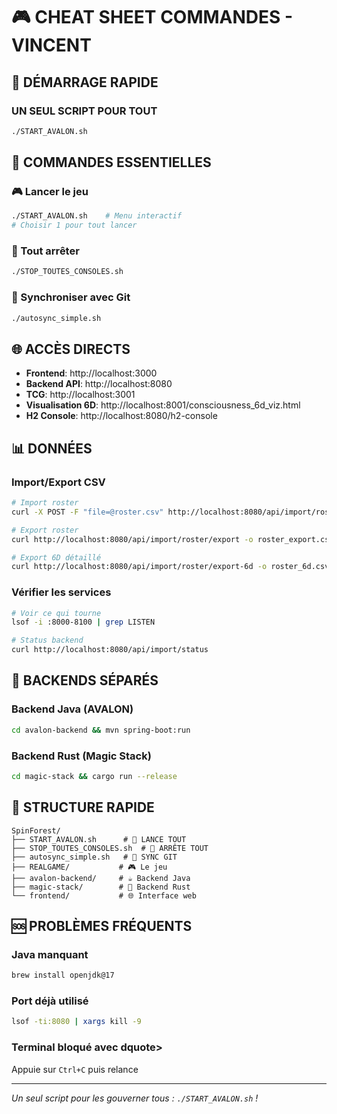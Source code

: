# 🎮 CHEAT SHEET COMMANDES - VINCENT

## 🚀 DÉMARRAGE RAPIDE

### UN SEUL SCRIPT POUR TOUT
```bash
./START_AVALON.sh
```

## 📍 COMMANDES ESSENTIELLES

### 🎮 Lancer le jeu
```bash
./START_AVALON.sh    # Menu interactif
# Choisir 1 pour tout lancer
```

### 🛑 Tout arrêter
```bash
./STOP_TOUTES_CONSOLES.sh
```

### 🔄 Synchroniser avec Git
```bash
./autosync_simple.sh
```

## 🌐 ACCÈS DIRECTS

- **Frontend**: http://localhost:3000
- **Backend API**: http://localhost:8080
- **TCG**: http://localhost:3001
- **Visualisation 6D**: http://localhost:8001/consciousness_6d_viz.html
- **H2 Console**: http://localhost:8080/h2-console

## 📊 DONNÉES

### Import/Export CSV
```bash
# Import roster
curl -X POST -F "file=@roster.csv" http://localhost:8080/api/import/roster

# Export roster
curl http://localhost:8080/api/import/roster/export -o roster_export.csv

# Export 6D détaillé
curl http://localhost:8080/api/import/roster/export-6d -o roster_6d.csv
```

### Vérifier les services
```bash
# Voir ce qui tourne
lsof -i :8000-8100 | grep LISTEN

# Status backend
curl http://localhost:8080/api/import/status
```

## 🔧 BACKENDS SÉPARÉS

### Backend Java (AVALON)
```bash
cd avalon-backend && mvn spring-boot:run
```

### Backend Rust (Magic Stack)
```bash
cd magic-stack && cargo run --release
```

## 📁 STRUCTURE RAPIDE

```
SpinForest/
├── START_AVALON.sh      # 🚀 LANCE TOUT
├── STOP_TOUTES_CONSOLES.sh  # 🛑 ARRÊTE TOUT
├── autosync_simple.sh   # 🔄 SYNC GIT
├── REALGAME/           # 🎮 Le jeu
├── avalon-backend/     # ☕ Backend Java
├── magic-stack/        # 🦀 Backend Rust
└── frontend/           # 🌐 Interface web
```

## 🆘 PROBLÈMES FRÉQUENTS

### Java manquant
```bash
brew install openjdk@17
```

### Port déjà utilisé
```bash
lsof -ti:8080 | xargs kill -9
```

### Terminal bloqué avec dquote>
Appuie sur `Ctrl+C` puis relance

---
*Un seul script pour les gouverner tous : `./START_AVALON.sh` !*